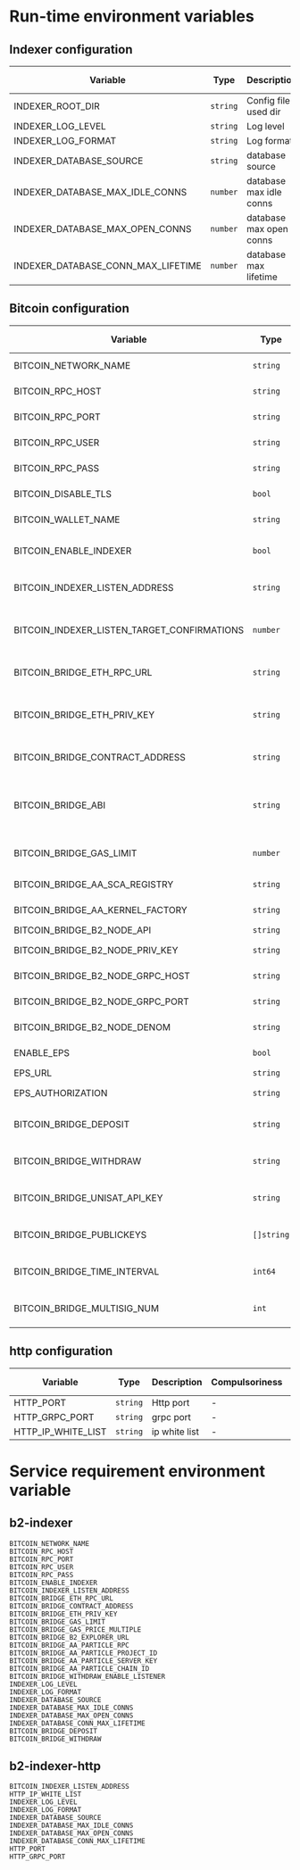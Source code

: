 # Run-time environment variables

## Indexer configuration

| Variable                           | Type     | Description             | Compulsoriness | Default value | Example value                                            |
|------------------------------------|----------|-------------------------|----------------|---------------|----------------------------------------------------------|
| INDEXER_ROOT_DIR                   | `string` | Config file used dir    | -              |               |                                                          |
| INDEXER_LOG_LEVEL                  | `string` | Log level               | -              | `info`        | `info debug warn error panic fatal`                      |
| INDEXER_LOG_FORMAT                 | `string` | Log format              | -              | `console`     | ``                                                       |
| INDEXER_DATABASE_SOURCE            | `string` | database source         | Required       |               | `postgres://postgres:postgres@127.0.0.1:5432/b2-indexer` |
| INDEXER_DATABASE_MAX_IDLE_CONNS    | `number` | database max idle conns | -              | `10`          | `10`                                                     |
| INDEXER_DATABASE_MAX_OPEN_CONNS    | `number` | database max open conns | -              | `20`          | `20`                                                     |
| INDEXER_DATABASE_CONN_MAX_LIFETIME | `number` | database max lifetime   | -              | `3600`        | `3600`                                                   |

## Bitcoin configuration

| Variable                                    | Type       | Description                                           | Compulsoriness | Default value | Example value                        |
|---------------------------------------------|------------|-------------------------------------------------------|----------------|---------------|--------------------------------------|
| BITCOIN_NETWORK_NAME                        | `string`   | bitcoin network name                                  | Required       | testnet3      | `mainnet testnet3 regtest`           |
| BITCOIN_RPC_HOST                            | `string`   | bitcoin rpc host                                      | Required       |               | `127.0.0.1`                          |
| BITCOIN_RPC_PORT                            | `string`   | bitcoin rpc port                                      | Required       |               | `8332`                               |
| BITCOIN_RPC_USER                            | `string`   | bitcoin rpc user                                      | Required       |               |                                      |
| BITCOIN_RPC_PASS                            | `string`   | bitcoin rpc password                                  | Required       |               |                                      |
| BITCOIN_DISABLE_TLS                         | `bool`     | bitcoin disable tls                                   | Required       | `true`        |                                      |
| BITCOIN_WALLET_NAME                         | `string`   | bitcoin wallet name                                   | Required       |               |                                      |
| BITCOIN_ENABLE_INDEXER                      | `bool`     | enable indexer service                                | Required       |               | `false true`                         |
| BITCOIN_INDEXER_LISTEN_ADDRESS              | `string`   | indexer service listen btc address                    | Required       |               |                                      |
| BITCOIN_INDEXER_LISTEN_TARGET_CONFIRMATIONS | `number`   | target confirmations, adjust as needed                | -              | `1`           |                                      |
| BITCOIN_BRIDGE_ETH_RPC_URL                  | `string`   | bridge contract eth rpc url                           | Required       |               | `https://zkevm-rpc.bsquared.network` |
| BITCOIN_BRIDGE_ETH_PRIV_KEY                 | `string`   | bridge contract eth invoke priv key                   | Required       |               |                                      |
| BITCOIN_BRIDGE_CONTRACT_ADDRESS             | `string`   | bridge contract address                               | Required       |               |                                      |
| BITCOIN_BRIDGE_ABI                          | `string`   | bridge contract abi, if not set, will use default abi | -              |               |                                      |
| BITCOIN_BRIDGE_GAS_LIMIT                    | `number`   | bridge contract gas limit                             | Required       |               | `3000000`                            |
| BITCOIN_BRIDGE_AA_SCA_REGISTRY              | `string`   | aa sca registry                                       | Required       |               |                                      |
| BITCOIN_BRIDGE_AA_KERNEL_FACTORY            | `string`   | aa sca registry                                       | Required       |               |                                      |
| BITCOIN_BRIDGE_B2_NODE_API                  | `string`   | b2 node api                                           | Required       |               |                                      |
| BITCOIN_BRIDGE_B2_NODE_PRIV_KEY             | `string`   | b2 node priv key                                      | Required       |               |                                      |
| BITCOIN_BRIDGE_B2_NODE_GRPC_HOST            | `string`   | b2 node grpc host                                     | Required       |               |                                      |
| BITCOIN_BRIDGE_B2_NODE_GRPC_PORT            | `string`   | b2 node grpc port                                     | Required       |               |                                      |
| BITCOIN_BRIDGE_B2_NODE_DENOM                | `string`   | b2 node denom                                         | Required       | `aphoton`     |                                      |
| ENABLE_EPS                                  | `bool`     | enable eps service                                    | Required       |               | false true                           |
| EPS_URL                                     | `string`   | eps url                                               | Required       |               |                                      |
| EPS_AUTHORIZATION                           | `string`   | eps authorization                                     | Required       |               |                                      |
| BITCOIN_BRIDGE_DEPOSIT                      | `string`   | bridge deposit event hash                             | Required       |               |                                      |
| BITCOIN_BRIDGE_WITHDRAW                     | `string`   | bridge withdraw event hash                            | Required       |               |                                      |
| BITCOIN_BRIDGE_UNISAT_API_KEY               | `string`   | bridge withdraw unisat api_key                        | Required       |               |                                      |
| BITCOIN_BRIDGE_PUBLICKEYS                   | `[]string` | bridge withdraw sign publickey                        | Required       |               |                                      |
| BITCOIN_BRIDGE_TIME_INTERVAL                | `int64`    | bridge withdraw time interval                         | Required       |               |                                      |
| BITCOIN_BRIDGE_MULTISIG_NUM                 | `int`      | bridge withdraw multisig num                          | Required       |               |                                      |

## http configuration

| Variable       | Type     | Description | Compulsoriness | Default value | Example value |
|----------------|----------|-------------|----------------|---------------|---------------|
| HTTP_PORT      | `string` | Http port   | -              | 8080          | -             |
| HTTP_GRPC_PORT | `string` | grpc port   | -              | 8081          | -             |
| HTTP_IP_WHITE_LIST | `string` | ip white list   | -              |           | -             |

# Service requirement environment variable

## b2-indexer

```
BITCOIN_NETWORK_NAME
BITCOIN_RPC_HOST
BITCOIN_RPC_PORT
BITCOIN_RPC_USER
BITCOIN_RPC_PASS
BITCOIN_ENABLE_INDEXER
BITCOIN_INDEXER_LISTEN_ADDRESS
BITCOIN_BRIDGE_ETH_RPC_URL
BITCOIN_BRIDGE_CONTRACT_ADDRESS
BITCOIN_BRIDGE_ETH_PRIV_KEY
BITCOIN_BRIDGE_GAS_LIMIT
BITCOIN_BRIDGE_GAS_PRICE_MULTIPLE
BITCOIN_BRIDGE_B2_EXPLORER_URL
BITCOIN_BRIDGE_AA_PARTICLE_RPC
BITCOIN_BRIDGE_AA_PARTICLE_PROJECT_ID
BITCOIN_BRIDGE_AA_PARTICLE_SERVER_KEY
BITCOIN_BRIDGE_AA_PARTICLE_CHAIN_ID
BITCOIN_BRIDGE_WITHDRAW_ENABLE_LISTENER
INDEXER_LOG_LEVEL
INDEXER_LOG_FORMAT
INDEXER_DATABASE_SOURCE
INDEXER_DATABASE_MAX_IDLE_CONNS
INDEXER_DATABASE_MAX_OPEN_CONNS
INDEXER_DATABASE_CONN_MAX_LIFETIME
BITCOIN_BRIDGE_DEPOSIT
BITCOIN_BRIDGE_WITHDRAW
```

## b2-indexer-http

```
BITCOIN_INDEXER_LISTEN_ADDRESS
HTTP_IP_WHITE_LIST
INDEXER_LOG_LEVEL
INDEXER_LOG_FORMAT
INDEXER_DATABASE_SOURCE
INDEXER_DATABASE_MAX_IDLE_CONNS
INDEXER_DATABASE_MAX_OPEN_CONNS
INDEXER_DATABASE_CONN_MAX_LIFETIME
HTTP_PORT
HTTP_GRPC_PORT
```
